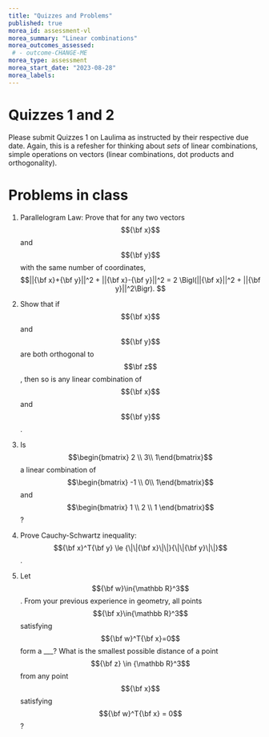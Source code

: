 ```yaml
---
title: "Quizzes and Problems"
published: true
morea_id: assessment-vl
morea_summary: "Linear combinations"
morea_outcomes_assessed:
 # - outcome-CHANGE-ME
morea_type: assessment
morea_start_date: "2023-08-28"
morea_labels:
---
```

# Quizzes 1 and 2

Please submit Quizzes 1 on Laulima as instructed by their respective
due date. Again, this is a refesher for thinking about _sets_ of
linear combinations, simple operations on vectors (linear
combinations, dot products and orthogonality). 

# Problems in class

1. Parallelogram Law: Prove that for any two vectors $${\bf x}$$ and $${\bf y}$$with the same number of coordinates, 
    $$||{\bf x}+{\bf y}||^2 + ||{\bf x}-{\bf y}||^2 = 2 \Bigl(||{\bf x}||^2 + ||{\bf y}||^2\Bigr). $$

2. Show that if $${\bf x}$$ and $${\bf y}$$ are both orthogonal to
   $$\bf z$$, then so is any linear combination of $${\bf x}$$ and
   $${\bf y}$$.

3. Is $$\begin{bmatrix} 2 \\ 3\\ 1\end{bmatrix}$$ a linear combination of 
$$\begin{bmatrix} -1 \\ 0\\ 1\end{bmatrix}$$ and $$\begin{bmatrix} 1 \\ 2 \\ 1 \end{bmatrix}$$?

4. Prove Cauchy-Schwartz inequality: $${\bf x}^T{\bf y} \le {\|\|{\bf x}\|\|}{\|\|{\bf y}\|\|}$$.

5. Let $${\bf w}\in{\mathbb R}^3$$. From your previous experience in geometry,
all points $${\bf x}\in{\mathbb R}^3$$ satisfying $${\bf w}^T{\bf x}=0$$ form a ___? What
is the smallest possible distance of a point $${\bf z} \in {\mathbb R}^3$$ from
any point $${\bf x}$$ satisfying $${\bf w}^T{\bf x} = 0$$?






